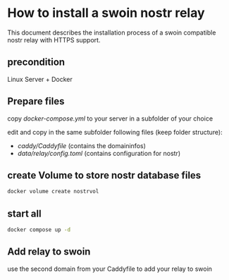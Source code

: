 # How to install a swoin nostr relay

This document describes the installation process of a swoin compatible nostr relay with HTTPS support.

## precondition

Linux Server + Docker

## Prepare files

copy _docker-compose.yml_ to your server in a subfolder of your choice

edit and copy in the same subfolder following files (keep folder structure):

- _caddy/Caddyfile_ (contains the domaininfos)
- _data/relay/config.toml_ (contains configuration for nostr)

## create Volume to store nostr database files

```bash
docker volume create nostrvol
```

## start all

```bash
docker compose up -d
```

## Add relay to swoin

use the second domain from your Caddyfile to add your relay to swoin

